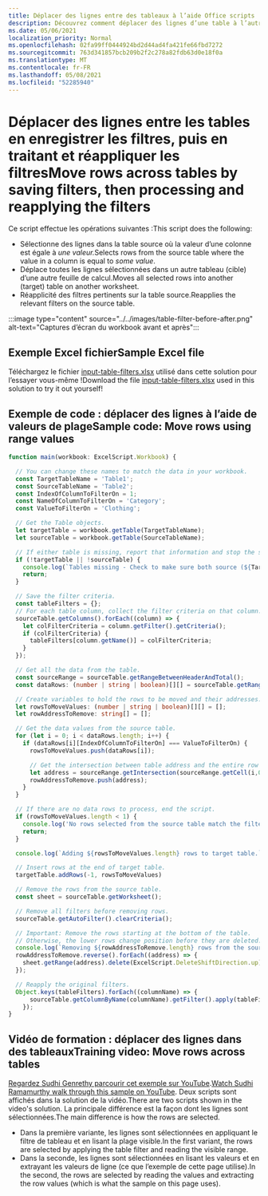 ```yaml
---
title: Déplacer des lignes entre des tableaux à l’aide Office scripts
description: Découvrez comment déplacer des lignes d’une table à l’autre en enregistrement des filtres, puis en traitant et réappliquent les filtres.
ms.date: 05/06/2021
localization_priority: Normal
ms.openlocfilehash: 02fa99ff0444924bd2d44ad4fa421fe66fbd7272
ms.sourcegitcommit: 763d341857bcb209b2f2c278a82fdb63d0e18f0a
ms.translationtype: MT
ms.contentlocale: fr-FR
ms.lasthandoff: 05/08/2021
ms.locfileid: "52285940"
---
```

# <a name="move-rows-across-tables-by-saving-filters-then-processing-and-reapplying-the-filters"></a><span data-ttu-id="1cbf4-103">Déplacer des lignes entre les tables en enregistrer les filtres, puis en traitant et réappliquer les filtres</span><span class="sxs-lookup"><span data-stu-id="1cbf4-103">Move rows across tables by saving filters, then processing and reapplying the filters</span></span>

<span data-ttu-id="1cbf4-104">Ce script effectue les opérations suivantes :</span><span class="sxs-lookup"><span data-stu-id="1cbf4-104">This script does the following:</span></span>

* <span data-ttu-id="1cbf4-105">Sélectionne des lignes dans la table source où la valeur d’une colonne est égale à _une valeur._</span><span class="sxs-lookup"><span data-stu-id="1cbf4-105">Selects rows from the source table where the value in a column is equal to _some value_.</span></span>
* <span data-ttu-id="1cbf4-106">Déplace toutes les lignes sélectionnées dans un autre tableau (cible) d’une autre feuille de calcul.</span><span class="sxs-lookup"><span data-stu-id="1cbf4-106">Moves all selected rows into another (target) table on another worksheet.</span></span>
* <span data-ttu-id="1cbf4-107">Réapplicité des filtres pertinents sur la table source.</span><span class="sxs-lookup"><span data-stu-id="1cbf4-107">Reapplies the relevant filters on the source table.</span></span>

:::image type="content" source="../../images/table-filter-before-after.png" alt-text="Captures d’écran du workbook avant et après":::

## <a name="sample-excel-file"></a><span data-ttu-id="1cbf4-109">Exemple Excel fichier</span><span class="sxs-lookup"><span data-stu-id="1cbf4-109">Sample Excel file</span></span>

<span data-ttu-id="1cbf4-110">Téléchargez le fichier <a href="input-table-filters.xlsx">input-table-filters.xlsx</a> utilisé dans cette solution pour l’essayer vous-même !</span><span class="sxs-lookup"><span data-stu-id="1cbf4-110">Download the file <a href="input-table-filters.xlsx">input-table-filters.xlsx</a> used in this solution to try it out yourself!</span></span>

## <a name="sample-code-move-rows-using-range-values"></a><span data-ttu-id="1cbf4-111">Exemple de code : déplacer des lignes à l’aide de valeurs de plage</span><span class="sxs-lookup"><span data-stu-id="1cbf4-111">Sample code: Move rows using range values</span></span>

```TypeScript
function main(workbook: ExcelScript.Workbook) {

  // You can change these names to match the data in your workbook.
  const TargetTableName = 'Table1';
  const SourceTableName = 'Table2';
  const IndexOfColumnToFilterOn = 1;
  const NameOfColumnToFilterOn = 'Category';
  const ValueToFilterOn = 'Clothing';

  // Get the Table objects.
  let targetTable = workbook.getTable(TargetTableName);
  let sourceTable = workbook.getTable(SourceTableName);

  // If either table is missing, report that information and stop the script.
  if (!targetTable || !sourceTable) {
    console.log(`Tables missing - Check to make sure both source (${TargetTableName}) and target table (${SourceTableName}) are present before running the script. `);
    return;
  }

  // Save the filter criteria.
  const tableFilters = {};
  // For each table column, collect the filter criteria on that column.
  sourceTable.getColumns().forEach((column) => {
    let colFilterCriteria = column.getFilter().getCriteria();
    if (colFilterCriteria) {
      tableFilters[column.getName()] = colFilterCriteria;
    }
  });

  // Get all the data from the table.
  const sourceRange = sourceTable.getRangeBetweenHeaderAndTotal();
  const dataRows: (number | string | boolean)[][] = sourceTable.getRangeBetweenHeaderAndTotal().getValues();

  // Create variables to hold the rows to be moved and their addresses.
  let rowsToMoveValues: (number | string | boolean)[][] = [];
  let rowAddressToRemove: string[] = [];

  // Get the data values from the source table.
  for (let i = 0; i < dataRows.length; i++) { 
    if (dataRows[i][IndexOfColumnToFilterOn] === ValueToFilterOn) {
      rowsToMoveValues.push(dataRows[i]);

      // Get the intersection between table address and the entire row where we found the match. This provides the address of the range to remove.
      let address = sourceRange.getIntersection(sourceRange.getCell(i,0).getEntireRow()).getAddress();
      rowAddressToRemove.push(address);
    }
  }

  // If there are no data rows to process, end the script.
  if (rowsToMoveValues.length < 1) {
    console.log('No rows selected from the source table match the filter criteria.');
    return;
  }

  console.log(`Adding ${rowsToMoveValues.length} rows to target table.`);

  // Insert rows at the end of target table.
  targetTable.addRows(-1, rowsToMoveValues)

  // Remove the rows from the source table.
  const sheet = sourceTable.getWorksheet();

  // Remove all filters before removing rows.
  sourceTable.getAutoFilter().clearCriteria();

  // Important: Remove the rows starting at the bottom of the table.
  // Otherwise, the lower rows change position before they are deleted.
  console.log(`Removing ${rowAddressToRemove.length} rows from the source table.`);
  rowAddressToRemove.reverse().forEach((address) => {
    sheet.getRange(address).delete(ExcelScript.DeleteShiftDirection.up);
  });

  // Reapply the original filters. 
  Object.keys(tableFilters).forEach((columnName) => {
      sourceTable.getColumnByName(columnName).getFilter().apply(tableFilters[columnName]);
    });
}
```

## <a name="training-video-move-rows-across-tables"></a><span data-ttu-id="1cbf4-112">Vidéo de formation : déplacer des lignes dans des tableaux</span><span class="sxs-lookup"><span data-stu-id="1cbf4-112">Training video: Move rows across tables</span></span>

<span data-ttu-id="1cbf4-113">[Regardez Sudhi Genrethy parcourir cet exemple sur YouTube](https://youtu.be/_3t3Pk4i2L0).</span><span class="sxs-lookup"><span data-stu-id="1cbf4-113">[Watch Sudhi Ramamurthy walk through this sample on YouTube](https://youtu.be/_3t3Pk4i2L0).</span></span> <span data-ttu-id="1cbf4-114">Deux scripts sont affichés dans la solution de la vidéo.</span><span class="sxs-lookup"><span data-stu-id="1cbf4-114">There are two scripts shown in the video's solution.</span></span> <span data-ttu-id="1cbf4-115">La principale différence est la façon dont les lignes sont sélectionnées.</span><span class="sxs-lookup"><span data-stu-id="1cbf4-115">The main difference is how the rows are selected.</span></span>

* <span data-ttu-id="1cbf4-116">Dans la première variante, les lignes sont sélectionnées en appliquant le filtre de tableau et en lisant la plage visible.</span><span class="sxs-lookup"><span data-stu-id="1cbf4-116">In the first variant, the rows are selected by applying the table filter and reading the visible range.</span></span>
* <span data-ttu-id="1cbf4-117">Dans la seconde, les lignes sont sélectionnées en lisant les valeurs et en extrayant les valeurs de ligne (ce que l’exemple de cette page utilise).</span><span class="sxs-lookup"><span data-stu-id="1cbf4-117">In the second, the rows are selected by reading the values and extracting the row values (which is what the sample on this page uses).</span></span>
